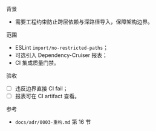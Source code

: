 背景

- 需要工程约束防止跨层依赖与深路径导入，保障架构边界。

范围

- ESLint `import/no-restricted-paths`；
- 可选引入 Dependency-Cruiser 报表；
- CI 集成质量门禁。

验收

- [ ] 违反边界直接 CI fail；
- [ ] 报表可在 CI artifact 查看。

参考

- `docs/adr/0003-重构.md` 第 16 节
